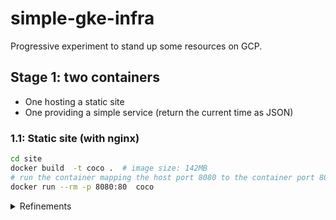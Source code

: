 # simple-gke-infra

Progressive experiment to stand up some resources on GCP.

## Stage 1: two containers

- One hosting a static site
- One providing a simple service (return the current time as JSON)

### 1.1: Static site (with nginx)

```bash
cd site
docker build  -t coco .  # image size: 142MB
# run the container mapping the host port 8080 to the container port 80
docker run --rm -p 8080:80  coco
```

<details><summary>Refinements</summary>

#### Refinements

Remove the odd `${PORT) substitution in the nginx:default.template file and Dockerfile:RUN command:

```Dockerfile
CMD envsubst < /etc/nginx/conf.d/default.template > /etc/nginx/conf.d/default.conf && exec nginx -g 'daemon off;'
# becomes
CMD exec nginx -g 'daemon off;'
```

This simplifies the docker run command as well:

```bash
docker run --rm -p 1312:1312 -ePORT  coco
# to
docker run --rm -p 1312:80  coco
```

Finally make a better looking html file!
</details>
